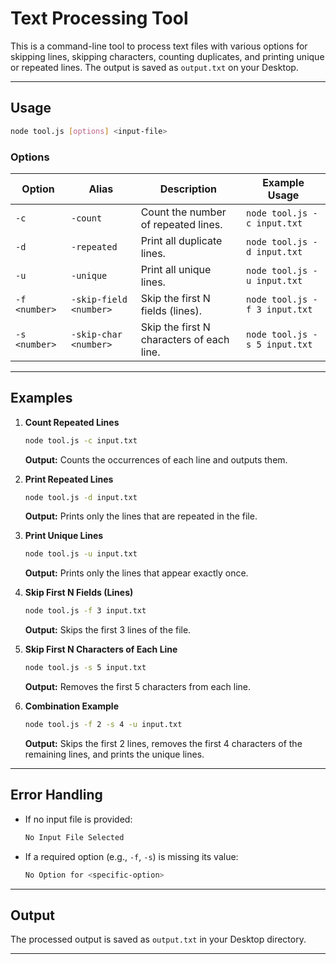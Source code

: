 # Text Processing Tool

This is a command-line tool to process text files with various options for skipping lines, skipping characters, counting duplicates, and printing unique or repeated lines. The output is saved as `output.txt` on your Desktop.

---

## **Usage**

```bash
node tool.js [options] <input-file>
```

### **Options**

| Option               | Alias   | Description                                            | Example Usage                           |
|----------------------|---------|--------------------------------------------------------|-----------------------------------------|
| `-c`                | `-count`| Count the number of repeated lines.                   | `node tool.js -c input.txt`             |
| `-d`                | `-repeated` | Print all duplicate lines.                        | `node tool.js -d input.txt`             |
| `-u`                | `-unique`   | Print all unique lines.                           | `node tool.js -u input.txt`             |            |
| `-f <number>`       | `-skip-field <number>` | Skip the first N fields (lines).        | `node tool.js -f 3 input.txt`           |
| `-s <number>`       | `-skip-char <number>`  | Skip the first N characters of each line.| `node tool.js -s 5 input.txt`           |

---

## **Examples**

1. **Count Repeated Lines**
   ```bash
   node tool.js -c input.txt
   ```
   **Output:** Counts the occurrences of each line and outputs them.

2. **Print Repeated Lines**
   ```bash
   node tool.js -d input.txt
   ```
   **Output:** Prints only the lines that are repeated in the file.

3. **Print Unique Lines**
   ```bash
   node tool.js -u input.txt
   ```
   **Output:** Prints only the lines that appear exactly once.

4. **Skip First N Fields (Lines)**
   ```bash
   node tool.js -f 3 input.txt
   ```
   **Output:** Skips the first 3 lines of the file.

5. **Skip First N Characters of Each Line**
   ```bash
   node tool.js -s 5 input.txt
   ```
   **Output:** Removes the first 5 characters from each line.

6. **Combination Example**
   ```bash
   node tool.js -f 2 -s 4 -u input.txt
   ```
   **Output:** Skips the first 2 lines, removes the first 4 characters of the remaining lines, and prints the unique lines.

---

## **Error Handling**

- If no input file is provided:
  ```bash
  No Input File Selected
  ```
- If a required option (e.g., `-f`, `-s`) is missing its value:
  ```bash
  No Option for <specific-option>
  ```

---

## **Output**

The processed output is saved as `output.txt` in your Desktop directory.

---
